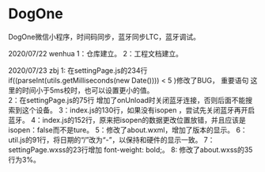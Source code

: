 # DogOne
DogOne微信小程序，时间码同步，蓝牙同步LTC，蓝牙调试。

2020/07/22  wenhua
1：仓库建立。
2：工程文档建立。
 
2020/07/23 zbj
1: 在settingPage.js的234行 if((parseInt(utils.getMilliseconds(new Date()))) < 5 )修改了BUG， 重要语句 这里的时间小于5ms校时，也可以设置更小的值。  
2：在settingPage.js的75行 增加了onUnload时关闭蓝牙连接，否则后面不能搜索到这个设备。
3：index.js的130行，如果没有isopen ，尝试先关闭蓝牙再开启蓝牙。
4：index.js的152行，原来把isopen的数据更改位置放错，并且应该是isopen：false而不是ture。
5：修改了about.wxml，增加了版本的显示。
6：util.js的91行，将日期的“/”改为“-”，以保持和硬件的显示一致。
7：settingPage.wxss的23行增加 font-weight: bold;。
8: 修改了about.wxss的35行为3%。

